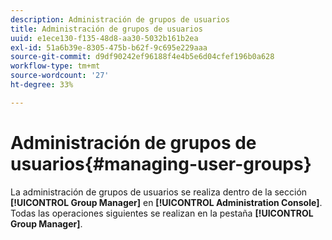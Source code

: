 ```yaml
---
description: Administración de grupos de usuarios
title: Administración de grupos de usuarios
uuid: e1ece130-f135-48d8-aa30-5032b161b2ea
exl-id: 51a6b39e-8305-475b-b62f-9c695e229aaa
source-git-commit: d9df90242ef96188f4e4b5e6d04cfef196b0a628
workflow-type: tm+mt
source-wordcount: '27'
ht-degree: 33%

---
```


# Administración de grupos de usuarios{#managing-user-groups}

La administración de grupos de usuarios se realiza dentro de la sección **[!UICONTROL Group Manager]** en **[!UICONTROL Administration Console]**. Todas las operaciones siguientes se realizan en la pestaña **[!UICONTROL Group Manager]**.
